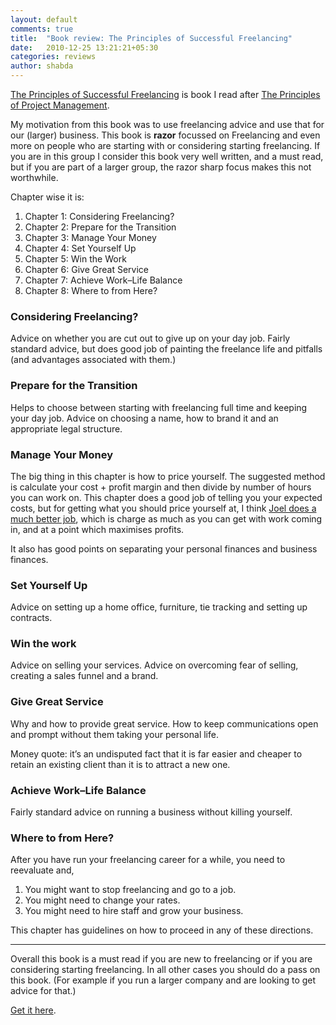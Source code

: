 ```yaml
---
layout: default
comments: true
title:  "Book review: The Principles of Successful Freelancing"
date:   2010-12-25 13:21:21+05:30
categories: reviews
author: shabda
---
```

[The Principles of Successful Freelancing](http://www.sitepoint.com/books/freelancer1/)
is book I read after [The Principles of
Project Management](http://agiliq.com/blog/2010/12/book-review-the-principles-of-project-management/).

My motivation from this book was to use freelancing advice and use that for our
(larger) business. This book is **razor** focussed on Freelancing and even more
on people who are starting with or considering starting freelancing. If you are
in this group I consider this book very well written, and a must read, but if you
are part of a larger group, the razor sharp focus makes this not worthwhile.

Chapter wise it is:

1. Chapter 1: Considering Freelancing?
2. Chapter 2: Prepare for the Transition
3. Chapter 3: Manage Your Money
4. Chapter 4: Set Yourself Up
5. Chapter 5: Win the Work
6. Chapter 6: Give Great Service
7. Chapter 7: Achieve Work–Life Balance
8. Chapter 8: Where to from Here?


### Considering Freelancing?

Advice on whether you are cut out to give up on your day job. Fairly standard advice,
but does good job of painting the freelance life and pitfalls (and advantages associated with them.)


### Prepare for the Transition

Helps to choose between starting with freelancing full time and keeping your day job. Advice on choosing a name,
how to brand it and an appropriate legal structure.


### Manage Your Money

The big thing in this chapter is how to price yourself. The suggested method is calculate your cost + profit margin
and then divide by number of hours you can work on. This chapter does a good job of telling you your expected costs,
but for getting what you should price yourself at, I think
[Joel does a much better job](http://www.joelonsoftware.com/articles/CamelsandRubberDuckies.html), which is charge
as much as you can get with work coming in, and at a point which maximises profits.

It also has good points on separating your personal finances and business finances.


### Set Yourself Up

Advice on setting up a home office, furniture, tie tracking and setting up contracts.


### Win the work

Advice on selling your services. Advice on overcoming fear of selling, creating a sales funnel and a brand.

### Give Great Service

Why and how to provide great service. How to keep communications open and prompt
without them taking your personal life.

Money quote:  it’s an undisputed fact that it is far easier and cheaper to retain an existing
client than it is to attract a new one.

### Achieve Work–Life Balance

Fairly standard advice on running a business without killing yourself.

### Where to from Here?

After you have run your freelancing career for a while, you need to reevaluate and,

1. You might want to stop freelancing and go to a job.
2. You might need to change your rates.
3. You might need to hire staff and grow your business.

This chapter has guidelines on how to proceed in any of these directions.

---------------------------

Overall this book is a must read if you are new to freelancing or if you are considering
starting freelancing. In all other cases you should do a pass on this book. (For example if you run a
larger company and are looking to get advice for that.)

[Get it here](http://www.sitepoint.com/books/freelancer1/).



